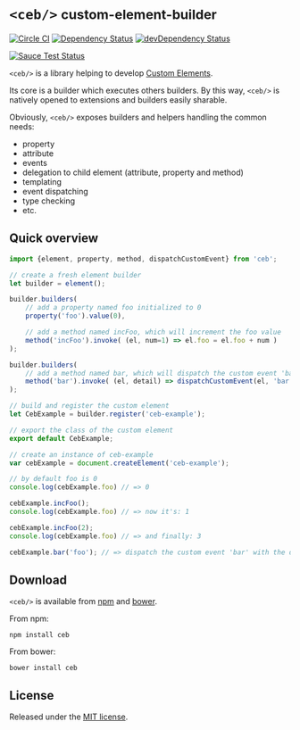 # `<ceb/>` <small>custom-element-builder</small>

[![Circle CI](https://circleci.com/gh/tmorin/ceb.svg?style=svg)](https://circleci.com/gh/tmorin/ceb)
[![Dependency Status](https://david-dm.org/tmorin/ceb.svg)](https://david-dm.org/tmorin/ceb)
[![devDependency Status](https://david-dm.org/tmorin/ceb/dev-status.svg)](https://david-dm.org/tmorin/ceb#info=devDependencies)

[![Sauce Test Status](https://saucelabs.com/browser-matrix/customelementbuilder.svg)](https://saucelabs.com/u/customelementbuilder)

`<ceb/>` is a library helping to develop [Custom Elements](http://w3c.github.io/webcomponents/spec/custom).

Its core is a builder which executes others builders.
By this way, `<ceb/>` is natively opened to extensions and builders easily sharable. 

Obviously, `<ceb/>` exposes builders and helpers handling the common needs:

- property
- attribute
- events
- delegation to child element (attribute, property and method)
- templating
- event dispatching
- type checking
- etc.

## Quick overview

```javascript
import {element, property, method, dispatchCustomEvent} from 'ceb';

// create a fresh element builder
let builder = element();

builder.builders(
    // add a property named foo initialized to 0
    property('foo').value(0),

    // add a method named incFoo, which will increment the foo value
    method('incFoo').invoke( (el, num=1) => el.foo = el.foo + num )
);

builder.builders(
    // add a method named bar, which will dispatch the custom event 'bar' when invoked
    method('bar').invoke( (el, detail) => dispatchCustomEvent(el, 'bar', {detail}) )
);

// build and register the custom element 
let CebExample = builder.register('ceb-example');

// export the class of the custom element
export default CebExample;
```

```javascript
// create an instance of ceb-example
var cebExample = document.createElement('ceb-example');

// by default foo is 0
console.log(cebExample.foo) // => 0

cebExample.incFoo();
console.log(cebExample.foo) // => now it's: 1

cebExample.incFoo(2);
console.log(cebExample.foo) // => and finally: 3

cebExample.bar('foo'); // => dispatch the custom event 'bar' with the detail 'foo'
```

## Download

`<ceb/>` is available from [npm](https://www.npmjs.com/package/ceb) and [bower](http://bower.io/search/?q=ceb).

From npm:
```shell
npm install ceb
```

From bower:
```shell
bower install ceb
```

## License

Released under the [MIT license](http://opensource.org/licenses/MIT).
